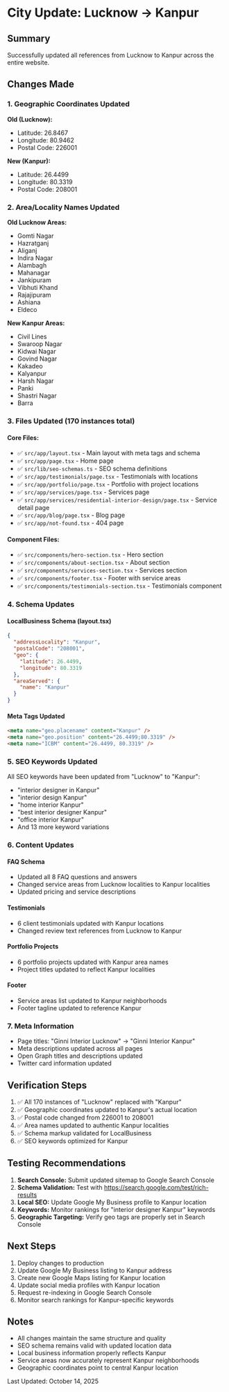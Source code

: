 # City Update: Lucknow → Kanpur

## Summary
Successfully updated all references from Lucknow to Kanpur across the entire website.

## Changes Made

### 1. Geographic Coordinates Updated
**Old (Lucknow):**
- Latitude: 26.8467
- Longitude: 80.9462
- Postal Code: 226001

**New (Kanpur):**
- Latitude: 26.4499
- Longitude: 80.3319
- Postal Code: 208001

### 2. Area/Locality Names Updated

**Old Lucknow Areas:**
- Gomti Nagar
- Hazratganj
- Aliganj
- Indira Nagar
- Alambagh
- Mahanagar
- Jankipuram
- Vibhuti Khand
- Rajajipuram
- Ashiana
- Eldeco

**New Kanpur Areas:**
- Civil Lines
- Swaroop Nagar
- Kidwai Nagar
- Govind Nagar
- Kakadeo
- Kalyanpur
- Harsh Nagar
- Panki
- Shastri Nagar
- Barra

### 3. Files Updated (170 instances total)

#### Core Files:
- ✅ `src/app/layout.tsx` - Main layout with meta tags and schema
- ✅ `src/app/page.tsx` - Home page
- ✅ `src/lib/seo-schemas.ts` - SEO schema definitions
- ✅ `src/app/testimonials/page.tsx` - Testimonials with locations
- ✅ `src/app/portfolio/page.tsx` - Portfolio with project locations
- ✅ `src/app/services/page.tsx` - Services page
- ✅ `src/app/services/residential-interior-design/page.tsx` - Service detail page
- ✅ `src/app/blog/page.tsx` - Blog page
- ✅ `src/app/not-found.tsx` - 404 page

#### Component Files:
- ✅ `src/components/hero-section.tsx` - Hero section
- ✅ `src/components/about-section.tsx` - About section
- ✅ `src/components/services-section.tsx` - Services section
- ✅ `src/components/footer.tsx` - Footer with service areas
- ✅ `src/components/testimonials-section.tsx` - Testimonials component

### 4. Schema Updates

#### LocalBusiness Schema (layout.tsx)
```json
{
  "addressLocality": "Kanpur",
  "postalCode": "208001",
  "geo": {
    "latitude": 26.4499,
    "longitude": 80.3319
  },
  "areaServed": {
    "name": "Kanpur"
  }
}
```

#### Meta Tags Updated
```html
<meta name="geo.placename" content="Kanpur" />
<meta name="geo.position" content="26.4499;80.3319" />
<meta name="ICBM" content="26.4499, 80.3319" />
```

### 5. SEO Keywords Updated
All SEO keywords have been updated from "Lucknow" to "Kanpur":
- "interior designer in Kanpur"
- "interior design Kanpur"
- "home interior Kanpur"
- "best interior designer Kanpur"
- "office interior Kanpur"
- And 13 more keyword variations

### 6. Content Updates

#### FAQ Schema
- Updated all 8 FAQ questions and answers
- Changed service areas from Lucknow localities to Kanpur localities
- Updated pricing and service descriptions

#### Testimonials
- 6 client testimonials updated with Kanpur locations
- Changed review text references from Lucknow to Kanpur

#### Portfolio Projects
- 6 portfolio projects updated with Kanpur area names
- Project titles updated to reflect Kanpur localities

#### Footer
- Service areas list updated to Kanpur neighborhoods
- Footer tagline updated to reference Kanpur

### 7. Meta Information
- Page titles: "Ginni Interior Lucknow" → "Ginni Interior Kanpur"
- Meta descriptions updated across all pages
- Open Graph titles and descriptions updated
- Twitter card information updated

## Verification Steps

1. ✅ All 170 instances of "Lucknow" replaced with "Kanpur"
2. ✅ Geographic coordinates updated to Kanpur's actual location
3. ✅ Postal code changed from 226001 to 208001
4. ✅ Area names updated to authentic Kanpur localities
5. ✅ Schema markup validated for LocalBusiness
6. ✅ SEO keywords optimized for Kanpur

## Testing Recommendations

1. **Search Console:** Submit updated sitemap to Google Search Console
2. **Schema Validation:** Test with https://search.google.com/test/rich-results
3. **Local SEO:** Update Google My Business profile to Kanpur location
4. **Keywords:** Monitor rankings for "interior designer Kanpur" keywords
5. **Geographic Targeting:** Verify geo tags are properly set in Search Console

## Next Steps

1. Deploy changes to production
2. Update Google My Business listing to Kanpur address
3. Create new Google Maps listing for Kanpur location
4. Update social media profiles with Kanpur location
5. Request re-indexing in Google Search Console
6. Monitor search rankings for Kanpur-specific keywords

## Notes

- All changes maintain the same structure and quality
- SEO schema remains valid with updated location data
- Local business information properly reflects Kanpur
- Service areas now accurately represent Kanpur neighborhoods
- Geographic coordinates point to central Kanpur location

Last Updated: October 14, 2025
